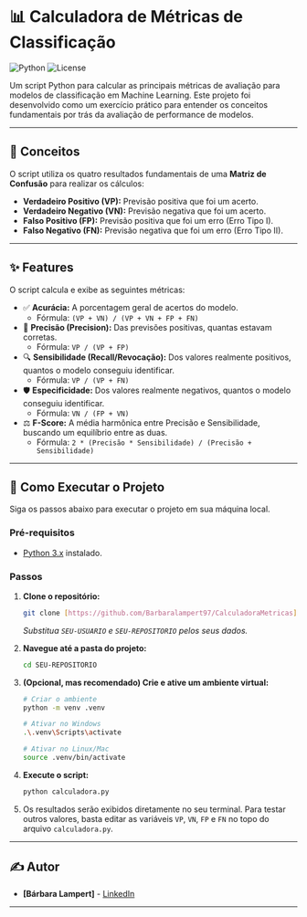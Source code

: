 # 📊 Calculadora de Métricas de Classificação

![Python](https://img.shields.io/badge/Python-3.11+-blue.svg?logo=python&logoColor=white)
![License](https://img.shields.io/badge/License-MIT-green.svg)

Um script Python para calcular as principais métricas de avaliação para modelos de classificação em Machine Learning. Este projeto foi desenvolvido como um exercício prático para entender os conceitos fundamentais por trás da avaliação de performance de modelos.

---

## 📖 Conceitos

O script utiliza os quatro resultados fundamentais de uma **Matriz de Confusão** para realizar os cálculos:
* **Verdadeiro Positivo (VP):** Previsão positiva que foi um acerto.
* **Verdadeiro Negativo (VN):** Previsão negativa que foi um acerto.
* **Falso Positivo (FP):** Previsão positiva que foi um erro (Erro Tipo I).
* **Falso Negativo (FN):** Previsão negativa que foi um erro (Erro Tipo II).

---

## ✨ Features

O script calcula e exibe as seguintes métricas:

* ✅ **Acurácia:** A porcentagem geral de acertos do modelo.
    * Fórmula: `(VP + VN) / (VP + VN + FP + FN)`
* 🎯 **Precisão (Precision):** Das previsões positivas, quantas estavam corretas.
    * Fórmula: `VP / (VP + FP)`
* 🔍 **Sensibilidade (Recall/Revocação):** Dos valores realmente positivos, quantos o modelo conseguiu identificar.
    * Fórmula: `VP / (VP + FN)`
* 🛡️ **Especificidade:** Dos valores realmente negativos, quantos o modelo conseguiu identificar.
    * Fórmula: `VN / (FP + VN)`
* ⚖️ **F-Score:** A média harmônica entre Precisão e Sensibilidade, buscando um equilíbrio entre as duas.
    * Fórmula: `2 * (Precisão * Sensibilidade) / (Precisão + Sensibilidade)`

---

## 🚀 Como Executar o Projeto

Siga os passos abaixo para executar o projeto em sua máquina local.

### Pré-requisitos

* [Python 3.x](https://www.python.org/downloads/) instalado.

### Passos

1.  **Clone o repositório:**
    ```sh
    git clone [https://github.com/Barbaralampert97/CalculadoraMetricas](https://github.com/Barbaralampert97/CalculadoraMetricas)
    ```
    *Substitua `SEU-USUARIO` e `SEU-REPOSITORIO` pelos seus dados.*

2.  **Navegue até a pasta do projeto:**
    ```sh
    cd SEU-REPOSITORIO
    ```

3.  **(Opcional, mas recomendado) Crie e ative um ambiente virtual:**
    ```sh
    # Criar o ambiente
    python -m venv .venv

    # Ativar no Windows
    .\.venv\Scripts\activate

    # Ativar no Linux/Mac
    source .venv/bin/activate
    ```

4.  **Execute o script:**
    ```sh
    python calculadora.py
    ```

5.  Os resultados serão exibidos diretamente no seu terminal. Para testar outros valores, basta editar as variáveis `VP`, `VN`, `FP` e `FN` no topo do arquivo `calculadora.py`.

---

## ✍️ Autor

* **[Bárbara Lampert]** - [LinkedIn](www.linkedin.com/in/barbara-lampert/) 

---


